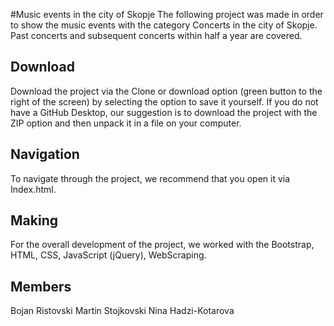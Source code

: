 #Music events in the city of Skopje 
The following project was made in order to show the music events with the category Concerts in the city of Skopje. Past concerts and subsequent concerts within half a year are covered.

## Download
Download the project via the Clone or download option (green button to the right of the screen) by selecting the option to save it yourself. If you do not have a GitHub Desktop, our suggestion is to download the project with the ZIP option and then unpack it in a file on your computer.

## Navigation
To navigate through the project, we recommend that you open it via Index.html.

## Making
For the overall development of the project, we worked with the Bootstrap, HTML, CSS, JavaScript (jQuery), WebScraping.

## Members
Bojan Ristovski
Martin Stojkovski
Nina Hadzi-Kotarova
